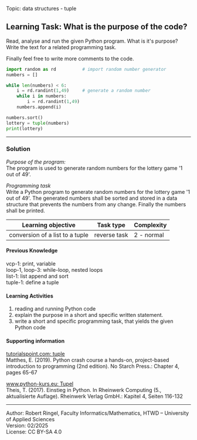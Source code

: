 Topic: data structures - tuple  

## Learning Task: What is the purpose of the code?

Read, analyse and run the given Python program. What is it's purpose?  
Write the text for a related programming task.

Finally feel free to write more comments to the code.

``` python
import random as rd          # import random number generator
numbers = []

while len(numbers) < 6:
	i = rd.randint(1,49)     # generate a random number
	while i in numbers:
		i = rd.randint(1,49)
	numbers.append(i)

numbers.sort()
lottery = tuple(numbers)
print(lottery)
```

---------------------------------------

### Solution

*Purpose of the program:*  
The program is used to generate random numbers for the lottery game '1 out of 49'.

*Programming task*  
Write a Python program to generate random numbers for the lottery game '1 out of 49'. The generated numbers shall be
sorted and stored in a data structure that prevents the numbers from any change. Finally the numbers shall be printed.

| **Learning objective**                         | **Task type**   | **Complexity** |
| ---------------------------------------------- | --------------- | -------------- |
| conversion of a list to a tuple                | reverse task    | 2 - normal     |  

#### Previous Knowledge

vcp-1: print, variable  
loop-1, loop-3: while-loop, nested loops  
list-1: list append and sort  
tuple-1: define a tuple  
  
#### Learning Activities

1) reading and running Python code
2) explain the purpose in a short and specific written statement.
3) write a short and specific programming task, that yields the given Python code

#### Supporting information

[tutorialspoint.com: tuple](https://www.tutorialspoint.com/python/python_tuples.htm)  
Matthes, E. (2019). Python crash course a hands-on, project-based introduction to programming (2nd edition). No Starch Press.: Chapter 4, pages 65-67  

[www.python-kurs.eu: Tupel](https://www.python-kurs.eu/python3_sequentielle_datentypen.php)  
Theis, T. (2017). Einstieg in Python. In Rheinwerk Computing (5., aktualisierte Auflage). Rheinwerk Verlag GmbH.: Kapitel 4, Seiten 116-132

---------------------------------------
Author: Robert Ringel, Faculty Informatics/Mathematics, HTWD – University of Applied Sciences  
Version: 02/2025  
License: CC BY-SA 4.0
